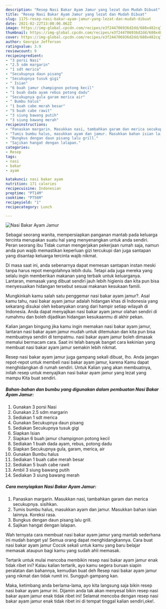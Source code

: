 ```yaml
---
description: "Resep Nasi Bakar Ayam Jamur yang lezat dan Mudah Dibuat"
title: "Resep Nasi Bakar Ayam Jamur yang lezat dan Mudah Dibuat"
slug: 1175-resep-nasi-bakar-ayam-jamur-yang-lezat-dan-mudah-dibuat
date: 2021-02-22T13:08:06.062Z
image: https://img-global.cpcdn.com/recipes/e3f244706936d2dd/680x482cq70/nasi-bakar-ayam-jamur-foto-resep-utama.jpg
thumbnail: https://img-global.cpcdn.com/recipes/e3f244706936d2dd/680x482cq70/nasi-bakar-ayam-jamur-foto-resep-utama.jpg
cover: https://img-global.cpcdn.com/recipes/e3f244706936d2dd/680x482cq70/nasi-bakar-ayam-jamur-foto-resep-utama.jpg
author: Georgie Jefferson
ratingvalue: 3.9
reviewcount: 9
recipeingredient:
- "3 porsi Nasi"
- "2.5 sdm margarin"
- "1 sdt merica"
- "Secukupnya daun pisang"
- "Secukupnya tusuk gigi"
- " Isian"
- "6 buah jamur champignon potong kecil"
- "1 buah dada ayam rebus potong dadu"
- "Secukupnya gula garam merica air"
- " Bumbu halus"
- "1 buah cabe merah besar"
- "5 buah cabe rawit"
- "3 siung bawang putih"
- "3 siung bawang merah"
recipeinstructions:
- "Panaskan margarin. Masukkan nasi, tambahkan garam dan merica secukupnya. sisihkan."
- "Tumis bumbu halus, masukkan ayam dan jamur. Masukkan bahan isian lainnya. Koreksi rasa."
- "Bungkus dengan daun pisang lalu grill."
- "Sajikan hangat dengan lalapan."
categories:
- Resep
tags:
- nasi
- bakar
- ayam

katakunci: nasi bakar ayam 
nutrition: 171 calories
recipecuisine: Indonesian
preptime: "PT14M"
cooktime: "PT56M"
recipeyield: "1"
recipecategory: Lunch

---
```



![Nasi Bakar Ayam Jamur](https://img-global.cpcdn.com/recipes/e3f244706936d2dd/680x482cq70/nasi-bakar-ayam-jamur-foto-resep-utama.jpg)

Sebagai seorang wanita, mempersiapkan panganan mantab pada keluarga tercinta merupakan suatu hal yang menyenangkan untuk anda sendiri. Peran seorang ibu Tidak cuman mengerjakan pekerjaan rumah saja, namun anda pun wajib memastikan keperluan gizi tercukupi dan juga santapan yang disantap keluarga tercinta wajib nikmat.

Di masa  saat ini, anda sebenarnya dapat memesan santapan instan meski tanpa harus repot mengolahnya lebih dulu. Tetapi ada juga mereka yang selalu ingin memberikan makanan yang terbaik untuk keluarganya. Lantaran, memasak yang dibuat sendiri jauh lebih higienis dan kita pun bisa menyesuaikan hidangan tersebut sesuai makanan kesukaan famili. 



Mungkinkah kamu salah satu penggemar nasi bakar ayam jamur?. Asal kamu tahu, nasi bakar ayam jamur adalah hidangan khas di Indonesia yang sekarang disukai oleh kebanyakan orang dari hampir setiap wilayah di Indonesia. Anda dapat menyajikan nasi bakar ayam jamur olahan sendiri di rumahmu dan boleh dijadikan hidangan kesukaanmu di akhir pekan.

Kalian jangan bingung jika kamu ingin memakan nasi bakar ayam jamur, lantaran nasi bakar ayam jamur mudah untuk ditemukan dan kita pun bisa membuatnya sendiri di tempatmu. nasi bakar ayam jamur boleh dimasak memalui bermacam cara. Saat ini telah banyak banget cara kekinian yang membuat nasi bakar ayam jamur semakin lebih nikmat.

Resep nasi bakar ayam jamur juga gampang sekali dibuat, lho. Anda jangan repot-repot untuk membeli nasi bakar ayam jamur, karena Kamu dapat menghidangkan di rumah sendiri. Untuk Kalian yang akan membuatnya, inilah resep untuk menyajikan nasi bakar ayam jamur yang lezat yang mampu Kita buat sendiri.

<!--inarticleads1-->

##### Bahan-bahan dan bumbu yang digunakan dalam pembuatan Nasi Bakar Ayam Jamur:

1. Gunakan 3 porsi Nasi
1. Gunakan 2.5 sdm margarin
1. Sediakan 1 sdt merica
1. Gunakan Secukupnya daun pisang
1. Sediakan Secukupnya tusuk gigi
1. Siapkan  Isian
1. Siapkan 6 buah jamur champignon potong kecil
1. Sediakan 1 buah dada ayam, rebus, potong dadu
1. Siapkan Secukupnya gula, garam, merica, air
1. Gunakan  Bumbu halus
1. Sediakan 1 buah cabe merah besar
1. Sediakan 5 buah cabe rawit
1. Ambil 3 siung bawang putih
1. Sediakan 3 siung bawang merah




<!--inarticleads2-->

##### Cara menyiapkan Nasi Bakar Ayam Jamur:

1. Panaskan margarin. Masukkan nasi, tambahkan garam dan merica secukupnya. sisihkan.
1. Tumis bumbu halus, masukkan ayam dan jamur. Masukkan bahan isian lainnya. Koreksi rasa.
1. Bungkus dengan daun pisang lalu grill.
1. Sajikan hangat dengan lalapan.




Wah ternyata cara membuat nasi bakar ayam jamur yang mantab sederhana ini mudah banget ya! Semua orang dapat menghidangkannya. Cara buat nasi bakar ayam jamur Cocok sekali untuk kamu yang baru belajar memasak ataupun bagi kamu yang sudah ahli memasak.

Tertarik untuk mulai mencoba membikin resep nasi bakar ayam jamur enak tidak ribet ini? Kalau kalian tertarik, ayo kamu segera buruan siapin peralatan dan bahannya, kemudian buat deh Resep nasi bakar ayam jamur yang nikmat dan tidak rumit ini. Sungguh gampang kan. 

Maka, ketimbang anda berlama-lama, ayo kita langsung saja bikin resep nasi bakar ayam jamur ini. Dijamin anda tak akan menyesal bikin resep nasi bakar ayam jamur enak tidak ribet ini! Selamat mencoba dengan resep nasi bakar ayam jamur enak tidak ribet ini di tempat tinggal kalian sendiri,oke!.

